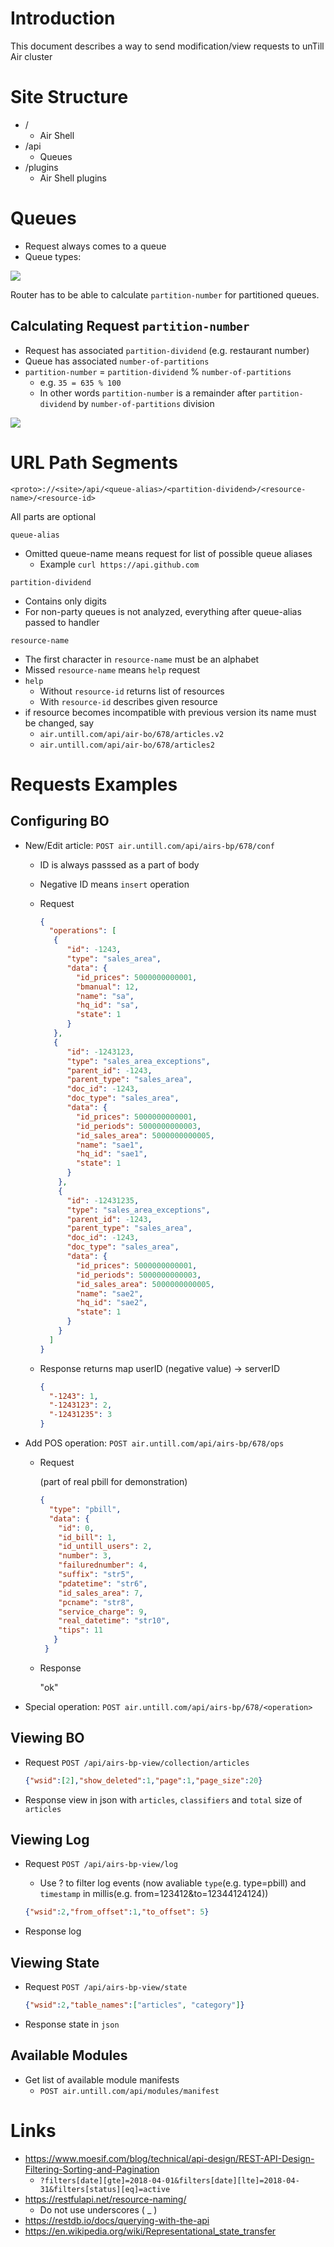 # Introduction

This document describes a way to send modification/view requests to unTill Air cluster

# Site Structure

- /
  - Air Shell
- /api
  - Queues
- /plugins
  - Air Shell plugins

# Queues

- Request always comes to a queue
- Queue types:

![](z-charts-queue-types.png)


Router has to be able to calculate `partition-number` for partitioned queues.

## Calculating Request `partition-number`

- Request has associated `partition-dividend` (e.g. restaurant number)
- Queue has associated `number-of-partitions` 
- `partition-number` = `partition-dividend` % `number-of-partitions` 
  - e.g. `35 = 635 % 100`
  - In other words `partition-number` is a remainder after `partition-dividend` by `number-of-partitions` division

![](z-charts-queue-types-ex.png)

# URL Path Segments

`<proto>://<site>/api/<queue-alias>/<partition-dividend>/<resource-name>/<resource-id>`

All parts are optional

`queue-alias`

- Omitted queue-name means request for list of possible queue aliases
  - Example `curl https://api.github.com`

`partition-dividend` 

- Contains only digits
- For non-party queues is not analyzed, everything after queue-alias passed to handler

`resource-name`

- The first character in `resource-name` must be an alphabet
- Missed `resource-name` means `help` request
- `help`
  - Without  `resource-id` returns list of resources
  - With `resource-id` describes given resource
- if resource becomes incompatible with previous version its name must be changed, say
  - `air.untill.com/api/air-bo/678/articles.v2`
  - `air.untill.com/api/air-bo/678/articles2`

# Requests Examples

## Configuring BO

  - New/Edit article: `POST air.untill.com/api/airs-bp/678/conf`
    - ID is always passsed as a part of body
    - Negative ID means `insert` operation
    - Request
       
        ```json
        {
          "operations": [    
           {
              "id": -1243,
              "type": "sales_area",
              "data": {
                "id_prices": 5000000000001,
                "bmanual": 12,
                "name": "sa",
                "hq_id": "sa",
                "state": 1
              }
           },       
           {
              "id": -1243123,
              "type": "sales_area_exceptions",
              "parent_id": -1243,
              "parent_type": "sales_area",
              "doc_id": -1243,
              "doc_type": "sales_area",
              "data": {
                "id_prices": 5000000000001,
                "id_periods": 5000000000003,
                "id_sales_area": 5000000000005,
                "name": "sae1",
                "hq_id": "sae1",
                "state": 1
              }
            },
            {
              "id": -12431235,
              "type": "sales_area_exceptions",
              "parent_id": -1243,
              "parent_type": "sales_area",
              "doc_id": -1243,
              "doc_type": "sales_area",
              "data": {
                "id_prices": 5000000000001,
                "id_periods": 5000000000003,
                "id_sales_area": 5000000000005,
                "name": "sae2",
                "hq_id": "sae2",
                "state": 1
              }
            }
          ]
        }
        ```
        
    - Response returns map userID (negative value) -> serverID
    
        ```json
        {
          "-1243": 1,
          "-1243123": 2,
          "-12431235": 3
        }   
        ```
        
  - Add POS operation: `POST air.untill.com/api/airs-bp/678/ops`
    - Request
       
        (part of real pbill for demonstration)
        ```json
        {
          "type": "pbill",
          "data": {
            "id": 0,
            "id_bill": 1,
            "id_untill_users": 2,
            "number": 3,
            "failurednumber": 4,
            "suffix": "str5",
            "pdatetime": "str6",
            "id_sales_area": 7,
            "pcname": "str8",
            "service_charge": 9,
            "real_datetime": "str10",
            "tips": 11
           }
         }
        ```
        
    - Response
    
        "ok"
        
  - Special operation: `POST air.untill.com/api/airs-bp/678/<operation>`

## Viewing BO

  - Request `POST /api/airs-bp-view/collection/articles`

    ```json
    {"wsid":[2],"show_deleted":1,"page":1,"page_size":20}
    ```

  - Response view in json with `articles`, `classifiers` and `total` size of `articles` 
    
## Viewing Log

  - Request `POST /api/airs-bp-view/log`
      - Use ? to filter log events (now avaliable `type`(e.g. type=pbill) and `timestamp` in millis(e.g. from=123412&to=12344124124))
    ```json
    {"wsid":2,"from_offset":1,"to_offset": 5}
    ```
    
  - Response log
    
## Viewing State

  - Request `POST /api/airs-bp-view/state`

    ```json
    {"wsid":2,"table_names":["articles", "category"]}
    ```
    
  - Response state in `json`
    
## Available Modules

- Get list of available module manifests
  - `POST air.untill.com/api/modules/manifest`

# Links

- https://www.moesif.com/blog/technical/api-design/REST-API-Design-Filtering-Sorting-and-Pagination
  - `?filters[date][gte]=2018-04-01&filters[date][lte]=2018-04-31&filters[status][eq]=active`
- https://restfulapi.net/resource-naming/
  - Do not use underscores ( _ )
- https://restdb.io/docs/querying-with-the-api
- https://en.wikipedia.org/wiki/Representational_state_transfer

